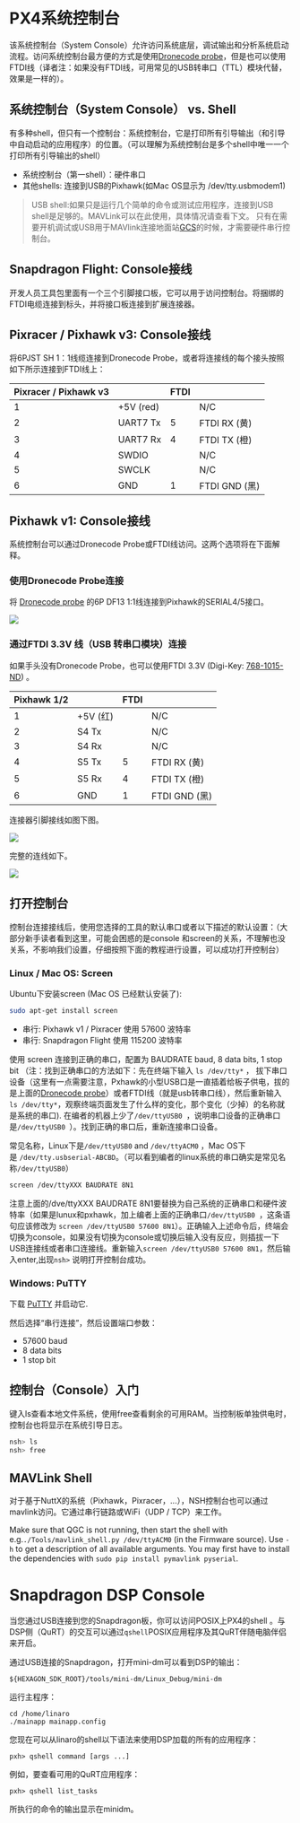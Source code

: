 # PX4系统控制台

该系统控制台（System Console）允许访问系统底层，调试输出和分析系统启动流程。访问系统控制台最方便的方式是使用[Dronecode probe](http://nicadrone.com/index.php?id_product=65&controller=product)，但是也可以使用FTDI线（译者注：如果没有FTDI线，可用常见的USB转串口（TTL）模块代替，效果是一样的）。

## 系统控制台（System Console） vs. Shell

有多种shell，但只有一个控制台：系统控制台，它是打印所有引导输出（和引导中自动启动的应用程序）的位置。（可以理解为系统控制台是多个shell中唯一一个打印所有引导输出的shell）
- 系统控制台（第一shell）：硬件串口
- 其他shells: 连接到USB的Pixhawk(如Mac OS显示为 /dev/tty.usbmodem1)


> USB shell:如果只是运行几个简单的命令或测试应用程序，连接到USB shell是足够的。MAVLink可以在此使用，具体情况请查看下文。 只有在需要开机调试或USB用于MAVlink连接地面站[GCS](../qgc/README.md)的时候，才需要硬件串行控制台。


## Snapdragon Flight: Console接线

开发人员工具包里面有一个三个引脚接口板，它可以用于访问控制台。将捆绑的FTDI电缆连接到标头，并将接口板连接到扩展连接器。

## Pixracer / Pixhawk v3: Console接线

将6PJST SH 1：1线缆连接到Dronecode Probe，或者将连接线的每个接头按照如下所示连接到FTDI线上：

| Pixracer / Pixhawk v3 |           | FTDI |              |
| --------------------- | --------- | ---- | ------------ |
| 1                     | +5V (red) |      | N/C          |
| 2                     | UART7 Tx  | 5    | FTDI RX (黄)  |
| 3                     | UART7 Rx  | 4    | FTDI TX (橙)  |
| 4                     | SWDIO     |      | N/C          |
| 5                     | SWCLK     |      | N/C          |
| 6                     | GND       | 1    | FTDI GND (黑) |

## Pixhawk v1: Console接线

系统控制台可以通过Dronecode Probe或FTDI线访问。这两个选项将在下面解释。

### 使用Dronecode Probe连接

将 [Dronecode probe](http://nicadrone.com/index.php?id_product=65&controller=product) 的6P DF13 1:1线连接到Pixhawk的SERIAL4/5接口。

![](../../assets/console/dronecode_probe.jpg)

### 通过FTDI 3.3V 线（USB 转串口模块）连接

如果手头没有Dronecode Probe，也可以使用FTDI 3.3V (Digi-Key: [768-1015-ND](http://www.digikey.com/product-detail/en/TTL-232R-3V3/768-1015-ND/1836393)) 。

| Pixhawk 1/2 |         | FTDI |              |
| ----------- | ------- | ---- | ------------ |
| 1           | +5V (红) |      | N/C          |
| 2           | S4 Tx   |      | N/C          |
| 3           | S4 Rx   |      | N/C          |
| 4           | S5 Tx   | 5    | FTDI RX (黄)  |
| 5           | S5 Rx   | 4    | FTDI TX (橙)  |
| 6           | GND     | 1    | FTDI GND (黑) |

连接器引脚接线如图下图。

![](../../assets/console/console_connector.jpg)

完整的连线如下。

![](../../assets/console/console_debug.jpg)

## 打开控制台

控制台连接接线后，使用您选择的工具的默认串口或者以下描述的默认设置：（大部分新手读者看到这里，可能会困惑的是console 和screen的关系，不理解也没关系，不影响我们设置，仔细按照下面的教程进行设置，可以成功打开控制台）
### Linux / Mac OS: Screen

Ubuntu下安装screen (Mac OS 已经默认安装了):

<div class="host-code"></div>

```bash
sudo apt-get install screen
```

- 串行: Pixhawk v1 / Pixracer 使用 57600 波特率
- 串行: Snapdragon Flight 使用 115200 波特率

使用 screen 连接到正确的串口，配置为 BAUDRATE baud, 8 data bits, 1 stop bit （注：找到正确串口的方法如下：先在终端下输入 `ls /dev/tty*` ， 拔下串口设备（这里有一点需要注意，Pxhawk的小型USB口是一直插着给板子供电，拔的是上面的[Dronecode probe](http://nicadrone.com/index.php?id_product=65&controller=product)）或者FTDI线（就是usb转串口线），然后重新输入 `ls /dev/tty*`，观察终端页面发生了什么样的变化，那个变化（少掉）的名称就是系统的串口). 在编者的机器上少了`/dev/ttyUSB0 `，说明串口设备的正确串口是`/dev/ttyUSB0 `）。找到正确的串口后，重新连接串口设备。

常见名称，Linux下是`/dev/ttyUSB0` and `/dev/ttyACM0` ，Mac OS下是 `/dev/tty.usbserial-ABCBD`。（可以看到编者的linux系统的串口确实是常见名称`/dev/ttyUSB0`）

<div class="host-code"></div>

```bash
screen /dev/ttyXXX BAUDRATE 8N1
```
注意上面的/dve/ttyXXX BAUDRATE 8N1要替换为自己系统的正确串口和硬件波特率（如果是lunux和pxhawk，加上编者上面的正确串口`/dev/ttyUSB0 `，这条语句应该修改为 `screen /dev/ttyUSB0 57600 8N1`）。正确输入上述命令后，终端会切换为console，如果没有切换为console或切换后输入没有反应，则插拔一下USB连接线或者串口连接线。重新输入`screen /dev/ttyUSB0 57600 8N1`，然后输入enter,出现`nsh>` 说明打开控制台成功。

### Windows: PuTTY

下载 [PuTTY](http://www.chiark.greenend.org.uk/~sgtatham/putty/download.html) 并启动它.

然后选择“串行连接”，然后设置端口参数：

- 57600 baud
- 8 data bits
- 1 stop bit

## 控制台（Console）入门

键入ls查看本地文件系统，使用free查看剩余的可用RAM。当控制板单独供电时，控制台也将显示在系统引导日志。

```bash
nsh> ls
nsh> free
```
## MAVLink Shell
 对于基于NuttX的系统（Pixhawk，Pixracer，...），NSH控制台也可以通过mavlink访问。它通过串行链路或WiFi（UDP / TCP）来工作。

Make sure that QGC is not running, then start the shell with e.g.`./Tools/mavlink_shell.py /dev/ttyACM0` (in the Firmware source). Use `-h` to get a description of all available arguments. You may first have to install the dependencies with `sudo pip install pymavlink pyserial`.



# Snapdragon DSP Console

当您通过USB连接到您的Snapdragon板，你可以访问POSIX上PX4的shell 。与DSP侧（QuRT）的交互可以通过`qshell`POSIX应用程序及其QuRT伴随电脑伴侣来开启。

通过USB连接的Snapdragon，打开mini-dm可以看到DSP的输出：
```
${HEXAGON_SDK_ROOT}/tools/mini-dm/Linux_Debug/mini-dm
```

运行主程序：

```
cd /home/linaro
./mainapp mainapp.config
```

您现在可以从linaro的shell以下语法来使用DSP加载的所有的应用程序：

```
pxh> qshell command [args ...]
```

例如，要查看可用的QuRT应用程序：

```
pxh> qshell list_tasks
```

所执行的命令的输出显示在minidm。
